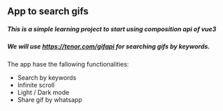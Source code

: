 ## App to search gifs
##### This is a simple learning project to start using composition api of vue3
##### We will use https://tenor.com/gifapi for searching gifs by keywords.

The app hase the fallowing functionalities: 
- Search by keywords
- Infinite scroll
- Light / Dark mode
- Share gif by whatsapp
